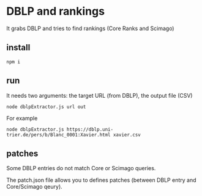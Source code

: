 # DBLP and rankings 

It grabs DBLP and tries to find rankings (Core Ranks and Scimago)

## install

    npm i

## run

It needs two arguments: the target URL (from DBLP), the output file (CSV)

    node dblpExtractor.js url out


For example

    node dblpExtractor.js https://dblp.uni-trier.de/pers/b/Blanc_0001:Xavier.html xavier.csv


## patches

Some DBLP entries do not match Core or Scimago queries.

The patch.json file allows you to defines patches (between DBLP entry and Core/Scimago qeury).

